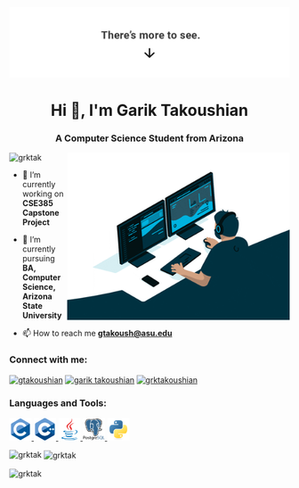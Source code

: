 ![MasterHead](https://github.com/grktak/grktak/blob/main/y6b3tHiuKCeN.webp)
<h1 align="center">Hi 👋, I'm Garik Takoushian</h1>
<h3 align="center">A Computer Science Student from Arizona</h3>
<img align="right" alt="Coding" width="400" src="https://github.com/grktak/grktak/blob/main/programmer.gif">

<p align="left"> <img src="https://komarev.com/ghpvc/?username=grktak&label=Profile%20views&color=0e75b6&style=flat" alt="grktak" /> </p>

- 🔭 I’m currently working on **CSE385 Capstone Project**

- 🌱 I’m currently pursuing **BA, Computer Science, Arizona State University**

- 📫 How to reach me **gtakoush@asu.edu**

<h3 align="left">Connect with me:</h3>
<p align="left">
<a href="https://twitter.com/gtakoushian" target="blank"><img align="center" src="https://raw.githubusercontent.com/rahuldkjain/github-profile-readme-generator/master/src/images/icons/Social/twitter.svg" alt="gtakoushian" height="30" width="40" /></a>
<a href="https://linkedin.com/in/garik takoushian" target="blank"><img align="center" src="https://raw.githubusercontent.com/rahuldkjain/github-profile-readme-generator/master/src/images/icons/Social/linked-in-alt.svg" alt="garik takoushian" height="30" width="40" /></a>
<a href="https://instagram.com/grktakoushian" target="blank"><img align="center" src="https://raw.githubusercontent.com/rahuldkjain/github-profile-readme-generator/master/src/images/icons/Social/instagram.svg" alt="grktakoushian" height="30" width="40" /></a>
</p>

<h3 align="left">Languages and Tools:</h3>
<p align="left"> <a href="https://www.cprogramming.com/" target="_blank" rel="noreferrer"> <img src="https://raw.githubusercontent.com/devicons/devicon/master/icons/c/c-original.svg" alt="c" width="40" height="40"/> </a> <a href="https://www.w3schools.com/cpp/" target="_blank" rel="noreferrer"> <img src="https://raw.githubusercontent.com/devicons/devicon/master/icons/cplusplus/cplusplus-original.svg" alt="cplusplus" width="40" height="40"/> </a> <a href="https://www.java.com" target="_blank" rel="noreferrer"> <img src="https://raw.githubusercontent.com/devicons/devicon/master/icons/java/java-original.svg" alt="java" width="40" height="40"/> </a> <a href="https://www.postgresql.org" target="_blank" rel="noreferrer"> <img src="https://raw.githubusercontent.com/devicons/devicon/master/icons/postgresql/postgresql-original-wordmark.svg" alt="postgresql" width="40" height="40"/> </a> <a href="https://www.python.org" target="_blank" rel="noreferrer"> <img src="https://raw.githubusercontent.com/devicons/devicon/master/icons/python/python-original.svg" alt="python" width="40" height="40"/> </a> </p>

<p><img align="left" src="https://github-readme-stats.vercel.app/api/top-langs?username=grktak&show_icons=true&locale=en&layout=compact" alt="grktak" /></p>

<p>&nbsp;<img align="center" src="https://github-readme-stats.vercel.app/api?username=grktak&show_icons=true&locale=en" alt="grktak" /></p>

<p><img align="center" src="https://github-readme-streak-stats.herokuapp.com/?user=grktak&" alt="grktak" /></p>
